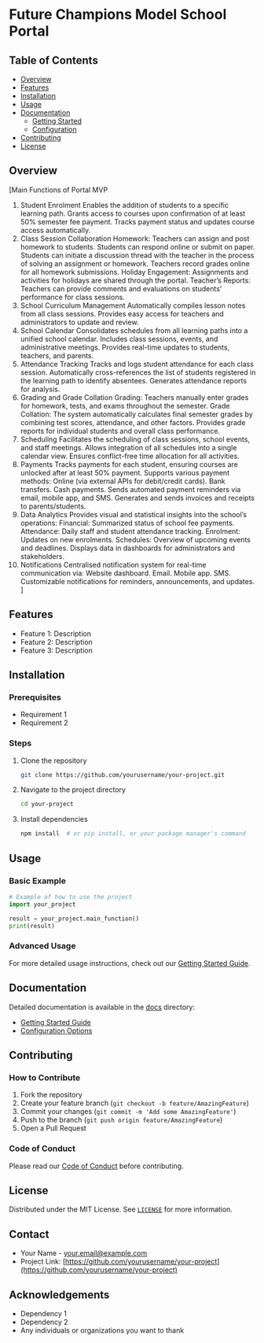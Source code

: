 # Future Champions Model School Portal

## Table of Contents
- [Overview](#overview)
- [Features](#features)
- [Installation](#installation)
- [Usage](#usage)
- [Documentation](#documentation)
  - [Getting Started](docs/getting-started.md)
  - [Configuration](docs/configuration.md)
- [Contributing](#contributing)
- [License](#license)

## Overview
[Main Functions of Portal MVP
1. Student Enrolment Enables the addition of students to a specific learning path. Grants access to courses upon confirmation of at least 50% semester fee payment. Tracks payment status and updates course access automatically.
2. Class Session Collaboration Homework: Teachers can assign and post homework to students. Students can respond online or submit on paper. Students can initiate a discussion thread with the teacher in the process of solving an assignment or homework. Teachers record grades online for all homework submissions. Holiday Engagement: Assignments and activities for holidays are shared through the portal. Teacher’s Reports: Teachers can provide comments and evaluations on students’ performance for class sessions.
3. School Curriculum Management Automatically compiles lesson notes from all class sessions. Provides easy access for teachers and administrators to update and review.
4. School Calendar Consolidates schedules from all learning paths into a unified school calendar. Includes class sessions, events, and administrative meetings. Provides real-time updates to students, teachers, and parents.
5. Attendance Tracking Tracks and logs student attendance for each class session. Automatically cross-references the list of students registered in the learning path to identify absentees. Generates attendance reports for analysis.
6. Grading and Grade Collation Grading: Teachers manually enter grades for homework, tests, and exams throughout the semester. Grade Collation: The system automatically calculates final semester grades by combining test scores, attendance, and other factors. Provides grade reports for individual students and overall class performance.
7. Scheduling Facilitates the scheduling of class sessions, school events, and staff meetings. Allows integration of all schedules into a single calendar view. Ensures conflict-free time allocation for all activities.
8. Payments Tracks payments for each student, ensuring courses are unlocked after at least 50% payment. Supports various payment methods: Online (via external APIs for debit/credit cards). Bank transfers. Cash payments. Sends automated payment reminders via email, mobile app, and SMS. Generates and sends invoices and receipts to parents/students.
9. Data Analytics Provides visual and statistical insights into the school’s operations: Financial: Summarized status of school fee payments. Attendance: Daily staff and student attendance tracking. Enrolment: Updates on new enrolments. Schedules: Overview of upcoming events and deadlines. Displays data in dashboards for administrators and stakeholders.
10. Notifications Centralised notification system for real-time communication via: Website dashboard. Email. Mobile app. SMS. Customizable notifications for reminders, announcements, and updates.
]

## Features
- Feature 1: Description
- Feature 2: Description
- Feature 3: Description

## Installation

### Prerequisites
- Requirement 1
- Requirement 2

### Steps
1. Clone the repository
   ```bash
   git clone https://github.com/yourusername/your-project.git
   ```
2. Navigate to the project directory
   ```bash
   cd your-project
   ```
3. Install dependencies
   ```bash
   npm install  # or pip install, or your package manager's command
   ```

## Usage

### Basic Example
```python
# Example of how to use the project
import your_project

result = your_project.main_function()
print(result)
```

### Advanced Usage
For more detailed usage instructions, check out our [Getting Started Guide](docs/getting-started.md).

## Documentation
Detailed documentation is available in the [docs](docs/) directory:
- [Getting Started Guide](docs/getting-started.md)
- [Configuration Options](docs/configuration.md)

## Contributing

### How to Contribute
1. Fork the repository
2. Create your feature branch (`git checkout -b feature/AmazingFeature`)
3. Commit your changes (`git commit -m 'Add some AmazingFeature'`)
4. Push to the branch (`git push origin feature/AmazingFeature`)
5. Open a Pull Request

### Code of Conduct
Please read our [Code of Conduct](CONDUCT.md) before contributing.

## License
Distributed under the MIT License. See [`LICENSE`](LICENSE) for more information.

## Contact
- Your Name - your.email@example.com
- Project Link: [https://github.com/yourusername/your-project](https://github.com/yourusername/your-project)

## Acknowledgements
- Dependency 1
- Dependency 2
- Any individuals or organizations you want to thank
